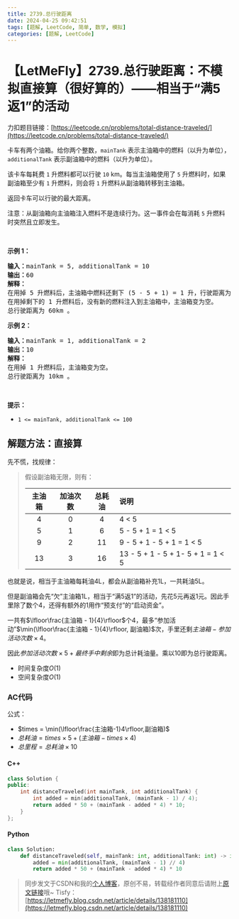 ```yaml
---
title: 2739.总行驶距离
date: 2024-04-25 09:42:51
tags: [题解, LeetCode, 简单, 数学, 模拟]
categories: [题解, LeetCode]
---
```


# 【LetMeFly】2739.总行驶距离：不模拟直接算（很好算的）——相当于“满5返1”的活动

力扣题目链接：[https://leetcode.cn/problems/total-distance-traveled/](https://leetcode.cn/problems/total-distance-traveled/)

<p>卡车有两个油箱。给你两个整数，<code>mainTank</code> 表示主油箱中的燃料（以升为单位），<code>additionalTank</code> 表示副油箱中的燃料（以升为单位）。</p>

<p>该卡车每耗费 <code>1</code> 升燃料都可以行驶 <code>10</code> km。每当主油箱使用了 <code>5</code> 升燃料时，如果副油箱至少有 <code>1</code> 升燃料，则会将 <code>1</code> 升燃料从副油箱转移到主油箱。</p>

<p>返回卡车可以行驶的最大距离。</p>

<p>注意：从副油箱向主油箱注入燃料不是连续行为。这一事件会在每消耗 <code>5</code> 升燃料时突然且立即发生。</p>

<p>&nbsp;</p>

<p><strong>示例 1：</strong></p>

<pre><strong>输入：</strong>mainTank = 5, additionalTank = 10
<strong>输出：</strong>60
<strong>解释：</strong>
在用掉 5 升燃料后，主油箱中燃料还剩下 (5 - 5 + 1) = 1 升，行驶距离为 50km 。
在用掉剩下的 1 升燃料后，没有新的燃料注入到主油箱中，主油箱变为空。
总行驶距离为 60km 。
</pre>

<p><strong>示例 2：</strong></p>

<pre><strong>输入：</strong>mainTank = 1, additionalTank = 2
<strong>输出：</strong>10
<strong>解释：</strong>
在用掉 1 升燃料后，主油箱变为空。
总行驶距离为 10km 。
</pre>

<p>&nbsp;</p>

<p><strong>提示：</strong></p>

<ul>
	<li><code>1 &lt;= mainTank, additionalTank &lt;= 100</code></li>
</ul>



## 解题方法：直接算

先不慌，找规律：

> 假设副油箱无限，则有：
>
> | 主油箱 | 加油次数 | 总耗油 | 说明                            |
> | :----: | :------: | :----: | :---------------------------- |
> |   4    |    0     |   4    | 4 < 5                          |
> |   5    |    1     |   6    | 5 - 5 + 1 = 1 < 5               |
> |   9    |    2     |   11   | 9 - 5 + 1 - 5 + 1 = 1 < 5       |
> |   13   |    3     |   16   | 13 - 5 + 1 - 5 + 1- 5 + 1 = 1 < 5 |

也就是说，相当于主油箱每耗油4L，都会从副油箱补充1L，一共耗油5L。

但是副油箱会先“欠”主油箱1L，相当于“满5返1”的活动，先花5元再返1元。因此手里除了数个4，还得有额外的1用作“预支付”的“启动资金”。

一共有$\lfloor\frac{主油箱 - 1}{4}\rfloor$个4，最多“参加活动”$\min(\lfloor\frac{主油箱 - 1}{4}\rfloor, 副油箱)$次，手里还剩$主油箱-参加活动次数\times 4$。

因此$参加活动次数\times 5 + 最终手中剩余$即为总计耗油量。乘以10即为总行驶距离。

+ 时间复杂度$O(1)$
+ 空间复杂度$O(1)$

### AC代码

公式：

+ $times = \min(\lfloor\frac{主油箱-1}4\rfloor,副油箱)$
+ $总耗油 = times\times5+(主油箱-times\times4)$
+ $总里程 = 总耗油 \times 10$

#### C++

```cpp
class Solution {
public:
    int distanceTraveled(int mainTank, int additionalTank) {
        int added = min(additionalTank, (mainTank - 1) / 4);
        return added * 50 + (mainTank - added * 4) * 10;
    }
};
```

#### Python

```python
class Solution:
    def distanceTraveled(self, mainTank: int, additionalTank: int) -> int:
        added = min(additionalTank, (mainTank - 1) // 4)
        return added * 50 + (mainTank - added * 4) * 10
```

> 同步发文于CSDN和我的[个人博客](https://blog.letmefly.xyz/)，原创不易，转载经作者同意后请附上[原文链接](https://blog.letmefly.xyz/2024/04/25/LeetCode%202739.%E6%80%BB%E8%A1%8C%E9%A9%B6%E8%B7%9D%E7%A6%BB/)哦~
> Tisfy：[https://letmefly.blog.csdn.net/article/details/138181110](https://letmefly.blog.csdn.net/article/details/138181110)

